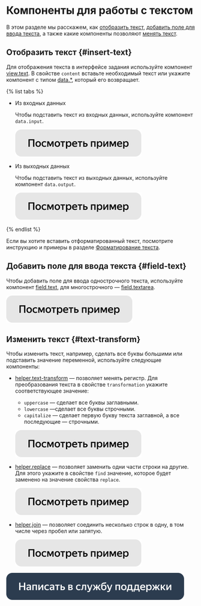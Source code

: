 # Компоненты для работы с текстом

В этом разделе мы расскажем, как [отобразить текст](#insert-text), [добавить поле для ввода текста](#field-text), а также какие компоненты позволяют [менять текст](#text-transform).


## Отобразить текст {#insert-text}

Для отображения текста в интерфейсе задания используйте компонент [view.text](../reference/view.text.md). В свойстве `content` вставьте необходимый текст или укажите компонент с типом [data.*](work-with-data.md), который его возвращает.

{% list tabs %}

- Из входных данных

  Чтобы подставить текст из входных данных, используйте компонент `data.input`.

  [![](../_images/buttons/view-example.svg)](https://clck.ru/R6TpZ)

- Из выходных данных

  Чтобы подставить текст из выходных данных, используйте компонент `data.output`.

  [![](../_images/buttons/view-example.svg)](https://clck.ru/R6TqN)

{% endlist %}

Если вы хотите вставить отформатированный текст, посмотрите инструкцию и примеры в разделе [Форматирование текста](text-formatting.md).


## Добавить поле для ввода текста {#field-text}

Чтобы добавить поле для ввода однострочного текста, используйте компонент [field.text](../reference/field.text.md), для многострочного — [field.textarea](../reference/field.textarea.md).

[![](../_images/buttons/view-example.svg)](https://clck.ru/R6Tqr)
  
## Изменить текст {#text-transform}

Чтобы изменить текст, например, сделать все буквы большими или подставить значение переменной, используйте следующие компоненты:

- [helper.text-transform](../reference/helper.text-transform.md) — позволяет менять регистр. Для преобразования текста в свойстве `transformation` укажите соответствующее значение:
    - `uppercase` — сделает все буквы заглавными.
    - `lowercase` —сделает все буквы строчными.
    - `capitalize` — сделает первую букву текста заглавной, а все последующие — строчными.

  [![](../_images/buttons/view-example.svg)](https://clck.ru/R6Ts8)
  
- [helper.replace](../reference/helper.replace.md) — позволяет заменить одни части строки на другие. Для этого укажите в свойстве `find` значение, которое будет заменено на значение свойства `replace`.

  [![](../_images/buttons/view-example.svg)](https://clck.ru/R6PD2)
  
- [helper.join](../reference/helper.join.md) — позволяет соединить несколько строк в одну, в том числе через пробел или запятую.

  [![](../_images/buttons/view-example.svg)](https://clck.ru/R6Tsa)

[![](../_images/buttons/contact-support.svg)](../concepts/support.md)
